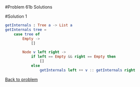 #Problem 61b Solutions

#Solution 1

```elm
getInternals : Tree a -> List a
getInternals tree =
    case tree of
        Empty ->
            []
            
        Node v left right ->
            if left == Empty && right == Empty then
                []
            else
                getInternals left ++ v :: getInternals right


```

[Back to problem](../p/p61b.md)

